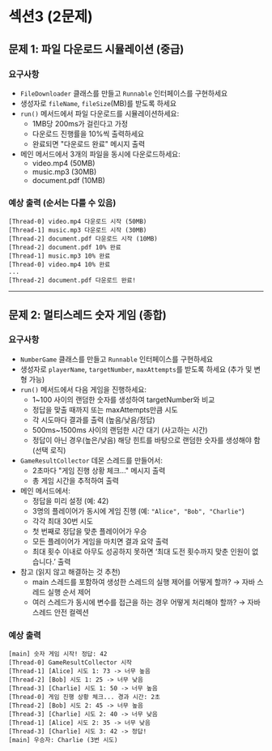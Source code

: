 # 섹션3 (2문제)

## 문제 1: 파일 다운로드 시뮬레이션 (중급)

### 요구사항

- `FileDownloader` 클래스를 만들고 `Runnable` 인터페이스를 구현하세요
- 생성자로 `fileName`, `fileSize`(MB)를 받도록 하세요
- `run()` 메서드에서 파일 다운로드를 시뮬레이션하세요:
    - 1MB당 200ms가 걸린다고 가정
    - 다운로드 진행률을 10%씩 출력하세요
    - 완료되면 "다운로드 완료" 메시지 출력
- 메인 메서드에서 3개의 파일을 동시에 다운로드하세요:
    - video.mp4 (50MB)
    - music.mp3 (30MB)
    - document.pdf (10MB)

### 예상 출력 (순서는 다를 수 있음)

```
[Thread-0] video.mp4 다운로드 시작 (50MB)
[Thread-1] music.mp3 다운로드 시작 (30MB)
[Thread-2] document.pdf 다운로드 시작 (10MB)
[Thread-2] document.pdf 10% 완료
[Thread-1] music.mp3 10% 완료
[Thread-0] video.mp4 10% 완료
...
[Thread-2] document.pdf 다운로드 완료!
```

---

## 문제 2: 멀티스레드 숫자 게임 (종합)

### 요구사항

- `NumberGame` 클래스를 만들고 `Runnable` 인터페이스를 구현하세요
- 생성자로 `playerName`, `targetNumber`, `maxAttempts`를 받도록 하세요 (추가 및 변형 가능)
- `run()` 메서드에서 다음 게임을 진행하세요:
    - 1~100 사이의 랜덤한 숫자를 생성하여 targetNumber와 비교
    - 정답을 맞출 때까지 또는 maxAttempts만큼 시도
    - 각 시도마다 결과를 출력 (높음/낮음/정답)
    - 500ms~1500ms 사이의 랜덤한 시간 대기 (사고하는 시간)
    - 정답이 아닌 경우(높은/낮음) 해당 힌트를 바탕으로 랜덤한 숫자를 생성해야 함 (선택 로직)
- `GameResultCollector` 데몬 스레드를 만들어서:
    - 2초마다 "게임 진행 상황 체크..." 메시지 출력
    - 총 게임 시간을 추적하여 출력
- 메인 메서드에서:
    - 정답을 미리 설정 (예: 42)
    - 3명의 플레이어가 동시에 게임 진행 (예: `"Alice", "Bob", "Charlie"`)
    - 각각 최대 30번 시도
    - 첫 번째로 정답을 맞춘 플레이어가 우승
    - 모든 플레이어가 게임을 마치면 결과 요약 출력
    - 최대 횟수 이내로 아무도 성공하지 못하면 ‘최대 도전 횟수까지 맞춘 인원이 없습니다.’ 출력
- 참고 (읽지 않고 해결하는 것 추천)
    - main 스레드를 포함하여 생성한 스레드의 실행 제어를 어떻게 할까? → 자바 스레드 실행 순서 제어
    - 여러 스레드가 동시에 변수를 접근을 하는 경우 어떻게 처리해야 할까? → 자바 스레드 안전 컬렉션

### 예상 출력

```
[main] 숫자 게임 시작! 정답: 42
[Thread-0] GameResultCollector 시작
[Thread-1] [Alice] 시도 1: 73 -> 너무 높음
[Thread-2] [Bob] 시도 1: 25 -> 너무 낮음
[Thread-3] [Charlie] 시도 1: 50 -> 너무 높음
[Thread-0] 게임 진행 상황 체크... 경과 시간: 2초
[Thread-2] [Bob] 시도 2: 45 -> 너무 높음
[Thread-3] [Charlie] 시도 2: 40 -> 너무 낮음
[Thread-1] [Alice] 시도 2: 35 -> 너무 낮음
[Thread-3] [Charlie] 시도 3: 42 -> 정답!
[main] 우승자: Charlie (3번 시도)
```